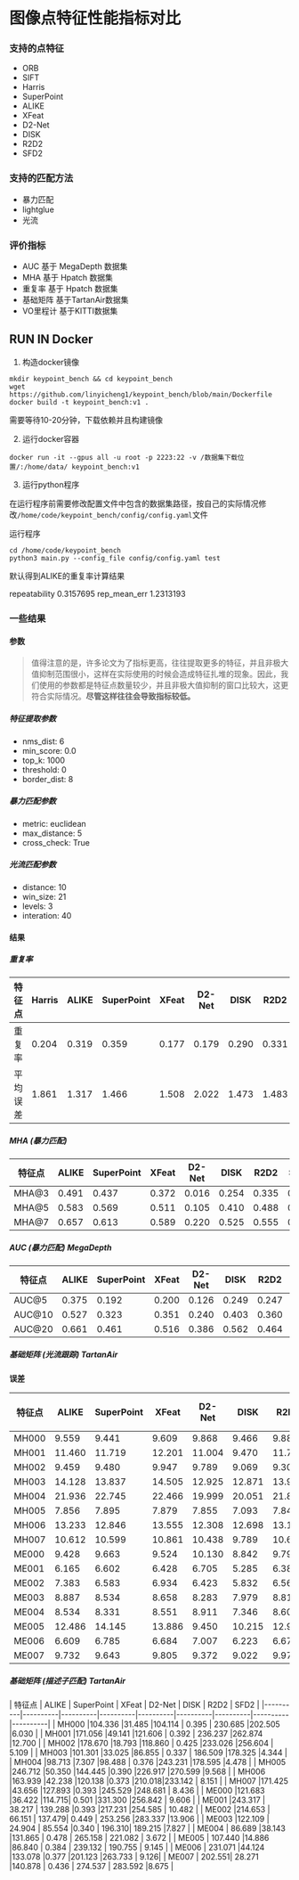 # 图像点特征性能指标对比

### 支持的点特征
- ORB
- SIFT
- Harris 
- SuperPoint
- ALIKE
- XFeat
- D2-Net
- DISK
- R2D2
- SFD2

### 支持的匹配方法
- 暴力匹配
- lightglue
- 光流

### 评价指标
- AUC  基于 MegaDepth 数据集
- MHA  基于 Hpatch 数据集
- 重复率 基于 Hpatch 数据集
- 基础矩阵 基于TartanAir数据集
- VO里程计 基于KITTI数据集


## RUN IN Docker 

1. 构造docker镜像

```shell
mkdir keypoint_bench && cd keypoint_bench
wget https://github.com/linyicheng1/keypoint_bench/blob/main/Dockerfile
docker build -t keypoint_bench:v1 .
```

需要等待10-20分钟，下载依赖并且构建镜像

2. 运行docker容器

```shell
docker run -it --gpus all -u root -p 2223:22 -v /数据集下载位置/:/home/data/ keypoint_bench:v1
```

3. 运行python程序

在运行程序前需要修改配置文件中包含的数据集路径，按自己的实际情况修改`/home/code/keypoint_bench/config/config.yaml`文件


运行程序
```shell
cd /home/code/keypoint_bench
python3 main.py --config_file config/config.yaml test 
```

默认得到ALIKE的重复率计算结果

repeatability 0.3157695  rep_mean_err 1.2313193



### 一些结果

#### 参数

> 值得注意的是，许多论文为了指标更高，往往提取更多的特征，并且非极大值抑制范围很小，这样在实际使用的时候会造成特征扎堆的现象。因此，我们使用的参数都是特征点数量较少，并且非极大值抑制的窗口比较大，这更符合实际情况。**尽管这样往往会导致指标较低。**

##### 特征提取参数
- nms_dist: 6
- min_score: 0.0
- top_k: 1000
- threshold: 0
- border_dist: 8

##### 暴力匹配参数

- metric: euclidean
- max_distance: 5
- cross_check: True

##### 光流匹配参数

- distance: 10
- win_size: 21
- levels: 3
- interation: 40

#### 结果

##### 重复率 

| 特征点 | Harris | ALIKE | SuperPoint | XFeat | D2-Net | DISK | R2D2 | SFD2 | LGood (Ours) | EdgePoint (Ours) |
|----------|----------|----------|----------|----------|----------|----------|----------|----------|----------|----------|
| 重复率   | 0.204 | 0.319 | 0.359 | 0.177 |  0.179 | 0.290 | 0.331 | 0.381 | 0.402 | 0.349 | 0.362|
| 平均误差 | 1.861 | 1.317 | 1.466 | 1.508 | 2.022  | 1.473 | 1.483 | 1.507 | 1.447 | 1.390 | 1.366|

##### MHA (暴力匹配)

| 特征点 |  ALIKE | SuperPoint | XFeat | D2-Net | DISK | R2D2 | SFD2 | EdgePoint (Ours) |
|----------|----------|----------|----------|----------|----------|----------|----------|----------|
| MHA@3 | 0.491  | 0.437      | 0.372 | 0.016 | 0.254 | 0.335 | 0.467 | 0.461 |
| MHA@5 | 0.583  | 0.569      | 0.511 | 0.105 | 0.410 | 0.488 | 0.572 | 0.572 |
| MHA@7 | 0.657  | 0.613      | 0.589 | 0.220 | 0.525 | 0.555 | 0.620 | 0.640 |

##### AUC (暴力匹配) MegaDepth

| 特征点 |  ALIKE | SuperPoint | XFeat | D2-Net | DISK | R2D2 | SFD2 | EdgePoint (Ours) |
|----------|----------|----------|----------|----------|----------|----------|----------|----------|
| AUC@5  | 0.375  | 0.192      | 0.200 | 0.126 | 0.249 | 0.247 | 0.295 | 0.304 |
| AUC@10 | 0.527  | 0.323      | 0.351 | 0.240 | 0.403 | 0.360 | 0.442 | 0.448 |
| AUC@20 | 0.661  | 0.461      | 0.516 | 0.386 | 0.562 | 0.464 | 0.578 | 0.581 |


##### 基础矩阵 (光流跟踪) TartanAir

**误差**

| 特征点 |  ALIKE | SuperPoint | XFeat | D2-Net | DISK | R2D2 | SFD2 | EdgePoint (Ours) | LGood (Ours) | LET-NET (Ours) | Harris |
|----------|----------|----------|----------|----------|----------|----------|----------|----------|----------|----------|----------|
| MH000 | 9.559  | 9.441      | 9.609 | 9.868 | 9.466 | 9.888 | 9.355 | 9.712           | 7.374       | 9.015          | 9.585 |
| MH001 |11.460  |11.719      |12.201 |11.004 | 9.470 |11.784 |11.738 |11.260           | 7.872       | 9.774          |11.376 |
| MH002 | 9.459  | 9.480      | 9.947 | 9.789 | 9.069 | 9.301 | 9.534 | 9.372           | 7.357       | 7.855          | 9.796 |
| MH003 |14.128  |13.837      |14.505 |12.925 |12.871 |13.966 |13.831 |13.573           | 8.649       |10.065          |13.607 |
| MH004 |21.936  |22.745      |22.466 |19.999 |20.051 |21.898 |22.115 |20.900           |10.554       |13.167          |21.654 |
| MH005 | 7.856  | 7.895      | 7.879 | 7.855 | 7.093 | 7.846 | 7.870 | 7.996           | 7.213       | 7.158          | 7.778 |
| MH006 |13.233  |12.846      |13.555 |12.308 |12.698 |13.111 |13.145 |12.763           | 8.304       |10.052          |12.838 |
| MH007 |10.612  |10.599      |10.861 |10.438 | 9.789 |10.659 |10.644 |10.472           | 7.919       | 9.182          |10.618 |
| ME000 | 9.428  | 9.663      | 9.524 |10.130 | 8.842 | 9.795 | 9.380 | 9.319           | 6.540       | 7.896          | 9.301 |
| ME001 | 6.165  | 6.602      | 6.428 | 6.705 | 5.285 | 6.381 | 6.521 | 6.206           | 6.166       | 5.980          | 6.468 |
| ME002 | 7.383  | 6.583      | 6.934 | 6.423 | 5.832 | 6.563 | 6.487 | 6.535           | 6.055       | 6.154          | 6.514 |
| ME003 | 8.887  | 8.534      | 8.658 | 8.283 | 7.979 | 8.819 | 8.588 | 8.444           | 7.293       | 7.829          | 8.611 |
| ME004 | 8.534  | 8.331      | 8.551 | 8.911 | 7.346 | 8.601 | 8.386 | 8.717           | 7.213       | 7.762          | 8.241 |
| ME005 |12.486  |14.145      |13.886 | 9.450 |10.215 |12.963 |11.536 |12.775           | 6.600       | 9.984          |11.732 |
| ME006 | 6.609  | 6.785      | 6.684 | 7.007 | 6.223 | 6.675 | 6.779 | 6.757           | 6.387       | 6.331          | 6.478 |
| ME007 | 9.732  | 9.643      | 9.805 | 9.372 | 9.022 | 9.975 | 9.705 | 9.629           | 7.436       | 8.74           | 9.878 |


##### 基础矩阵 (描述子匹配) TartanAir


| 特征点 |  ALIKE | SuperPoint | XFeat | D2-Net | DISK | R2D2 | SFD2 |
|----------|----------|----------|----------|----------|----------|----------|----------|----------|
| MH000 |104.336 |31.485      |104.114 | 0.395 | 230.685 |202.505 |6.030 |
| MH001 |171.056  |49.141      |121.606 | 0.392 | 236.237 |262.874 |12.700 |
| MH002 |178.670  |18.793      |118.860 | 0.425 |233.026 |256.604 | 5.109 |
| MH003 |101.301 |33.025      |86.855 | 0.337 | 186.509 |178.325 |4.344 | 
| MH004 |98.713  |7.307      |98.488 | 0.376 |243.231 |178.595 |4.478 | 
| MH005 |246.712  |50.350      |144.445 |0.390 |226.917   |270.599 |9.568 | 
| MH006 |163.939  |42.238      |120.138 |0.373 |210.018|233.142 | 8.151 | 
| MH007 |171.425 |43.656      |127.893 |0.393 |245.529 |248.681 | 8.436 | 
| ME000 |121.683  |36.422     |114.715| 0.501 |331.300 |256.842 | 9.606 |
| ME001 |243.317 | 38.217     | 139.288 |0.393 |217.231 |254.585 | 10.482 | 
| ME002 |214.653 | 66.151     | 137.479| 0.449 | 253.256 |283.337 |13.906 | 
| ME003 |122.109 | 24.904      | 85.554 |0.340 | 196.310| 189.215 |7.827 | 
| ME004 | 86.689  |38.143      |131.865 | 0.478 | 265.158  | 221.082 | 3.672 |
| ME005 | 107.440 |14.886      |86.840 | 0.384 | 239.132  | 190.755 | 9.145 |
| ME006 | 231.071  |44.124      |133.078 |0.377 |201.123 |263.733 | 9.126|
| ME007 | 202.551| 28.271     |140.878 | 0.436 | 274.537 | 283.592 |8.675 | 

<!-- 
##### VO里程计 (光流跟踪) KITTI 


| 特征点 |  ALIKE | SuperPoint | XFeat | D2-Net | DISK | R2D2 | SFD2 | EdgePoint (Ours) | LGood (Ours) | LET-NET (Ours) | Harris |
|----------|----------|----------|----------|----------|----------|----------|----------|----------|----------|----------|----------|
| Seq00 | 0.491  | 0.437      | 0.372 | 0.016 | 0.254 | 0.335 | 0.467 | 0.461 | 0.335 | 0.467 | 0.461 |
| Seq01 | 0.583  | 0.569      | 0.511 | 0.105 | 0.410 | 0.488 | 0.572 | 0.572 | 0.335 | 0.467 | 0.461 |
| Seq02 | 0.657  | 0.613      | 0.589 | 0.220 | 0.525 | 0.555 | 0.620 | 0.640 | 0.335 | 0.467 | 0.461 |
| Seq03 | 0.711  | 0.667      | 0.640 | 0.258 | 0.570 | 0.601 | 0.658 | 0.679 | 0.335 | 0.467 | 0.461 |
| Seq04 | 0.745  | 0.702      | 0.673 | 0.288 | 0.603 | 0.633 | 0.688 | 0.709 | 0.335 | 0.467 | 0.461 |
| Seq05 | 0.769  | 0.725      | 0.695 | 0.318 | 0.627 | 0.659 | 0.715 | 0.735 | 0.335 | 0.467 | 0.461 |
| Seq06 | 0.791  | 0.747      | 0.717 | 0.348 | 0.645 | 0.682 | 0.738 | 0.758 | 0.335 | 0.467 | 0.461 |
| Seq07 | 0.815  | 0.771      | 0.748 | 0.378 | 0.663 | 0.701 | 0.759 | 0.779 | 0.335 | 0.467 | 0.461 |
| Seq08 | 0.838  | 0.794      | 0.768 | 0.398 | 0.679 | 0.728 | 0.788 | 0.808 | 0.335 | 0.467 | 0.461 |
| Seq09 | 0.858  | 0.814      | 0.788 | 0.427 | 0.693 | 0.745 | 0.826 | 0.846 | 0.335 | 0.467 | 0.461 |
| Seq10 | 0.878  | 0.834      | 0.808 | 0.456 | 0.710 | 7.472 | 0.865 | 0.885 | 0.335 | 0.467 | 0.461 |


##### VO里程计 (描述子匹配) KITTI 

| 特征点 |  ALIKE | SuperPoint | XFeat | D2-Net | DISK | R2D2 | SFD2 | EdgePoint (Ours) |
|----------|----------|----------|----------|----------|----------|----------|----------|----------|
| Seq00 | 0.491  | 0.437      | 0.372 | 0.016 | 0.254 | 0.335 | 0.467 | 0.461 |
| Seq01 | 0.583  | 0.569      | 0.511 | 0.105 | 0.410 | 0.488 | 0.572 | 0.572 |
| Seq02 | 0.657  | 0.613      | 0.589 | 0.220 | 0.525 | 0.555 | 0.620 | 0.640 |
| Seq03 | 0.711  | 0.667      | 0.640 | 0.258 | 0.570 | 0.601 | 0.658 | 0.679 |
| Seq04 | 0.745  | 0.702      | 0.673 | 0.288 | 0.603 | 0.633 | 0.688 | 0.709 |
| Seq05 | 0.769  | 0.725      | 0.695 | 0.318 | 0.627 | 0.659 | 0.715 | 0.735 |
| Seq06 | 0.791  | 0.747      | 0.717 | 0.348 | 0.645 | 0.682 | 0.738 | 0.758 |
| Seq07 | 0.815  | 0.771      | 0.748 | 0.378 | 0.663 | 0.701 | 0.759 | 0.779 |
| Seq08 | 0.838  | 0.794      | 0.768 | 0.398 | 0.679 | 0.728 | 0.788 | 0.808 |
| Seq09 | 0.858  | 0.814      | 0.788 | 0.427 | 0.693 | 0.745 | 0.826 | 0.846 |
| Seq10 | 0.878  | 0.834      | 0.808 | 0.456 | 0.710 | 7.472 | 0.865 | 0.885 |
 -->
